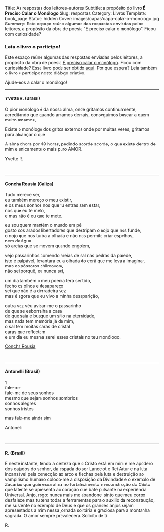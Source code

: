 Title: As respostas dos leitores-autores
Subtitle: a propósito do livro <b>É Preciso Calar o Monólogo</b>
Slug: respostas
Category: Livros
Template: book_page
Status: hidden
Cover: images/capas/capa-calar-o-monologo.jpg
Summary: Este espaço reúne algumas das respostas enviadas pelos leitores, a propósito da obra de poesia "É preciso calar o monólogo". Ficou com curiosidade? 

<p></p>

<h3> Leia o livro e participe!</h3>

Este espaço reúne algumas das respostas enviadas pelos leitores, a propósito da obra de poesia [É preciso calar o monólogo]({filename}/paginas/livros/e_preciso_calar_o_monologo.md). Ficou com curiosidade? Esse livro pode ser obtido [aqui]({filename}/paginas/livros/e_preciso_calar_o_monologo.md). Por que espera? Leia também o livro e participe neste diálogo criativo.

Ajude-nos a calar o monólogo!
  
<p></p>
<hr width=100%>

<h4>Yvette R. (Brasil)</h4>

O pior monólogo é da nossa alma, onde gritamos continuamente, acreditando que quando amamos demais, conseguimos buscar a quem muito amamos, 

Existe o monólogo dos gritos externos onde por muitas vezes, gritamos para alcançar o que

A alma chora por 48 horas, pedindo acorde acorde, o que existe dentro de mim e unicamente o mais puro AMOR.

Yvette R.

<p><br></p>
<hr width=100%>


<h4> Concha Rousia (Galiza)</h4>

Tudo merece ser,  
eu também mereço o meu existir,  
e os meus sonhos nos que tu entras sem estar,  
nos que eu te meto,  
e mas não é eu que te mete.  
  
eu sou quem mantém o mundo em pé,  
gosto dos arados libertadores que destripam o nojo que nos funde,  
o nojo que nos turba a olhada e não nos permite criar espelhos,  
nem de água  
só areias que se movem quando engolem,  

vejo passarinhos comendo areias de sal nas pedras da parede,  
isto é palpável, levantara eu a olhada do ecrã que me leva a imaginar,  
mas os pássaros chilreavam,  
não sei porquê, eu nunca sei,  

um dia também o meu poema terá sentido,  
fecho os olhos e desapareço  
sei que não é a derradeira vez  
mas é agora que eu vivo a minha desaparição,  

outra vez véu avisar-me o passarinho  
de que se esborralha a casa  
de que saia e busque um sítio na eternidade,  
mas nada tem memória já de mim,  
o sal tem moitas caras de cristal  
caras que reflectem  
e um dia eu mesma serei esses cristais no teu monólogo,  

[Concha Rousia](http://republicadarousia.blogspot.com)


<p><br></p>
<hr width=100%>


<h4> Antonelli (Brasil)</h4>

1  
fale-me   
fale-me de seus sonhos  
mesmo que sejam sonhos sombrios   
sonhos alegres  
sonhos tristes  

mas fale-me ainda sim   

Antonelli

<p><br></p>
<hr width=100%>


<h4> R. (Brasil)</h4>

E neste instante, tendo a certeza que o Cristo está em mim e me apodero dos cajados do senhor, da espada do ser Lancelot e Rei Artur e na luta incansável pela conecção ao arco e flechas pela luta e destruição ao vampirismo humano coloco-me a disposição da Divindade e o exemplo de Zacarias que guie essa alma no fortalecimento e reconstrução do Cristo que latente se apresenta ao coração que bate pulsante na experiência Universal. Anjo, rogo: nunca mais me abandone, sinto que meu corpo desfalece mas tu tens todas a ferramentas para o auxilio da reconstrução, me sustente no exemplo de Deus e que os grandes anjos sejam apresentados a mim nessa jornada solitária e graciosa para a montanha sagrada. O amor sempre prevalecerá. Solicito de ti 

R.

